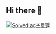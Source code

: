 ## Hi there 👋

<!--
**YunSuJeong/YunSuJeong** is a ✨ _special_ ✨ repository because its `README.md` (this file) appears on your GitHub profile.

Here are some ideas to get you started:

- 🔭 I’m currently working on ...
- 🌱 I’m currently learning ...
- 👯 I’m looking to collaborate on ...
- 🤔 I’m looking for help with ...
- 💬 Ask me about ...
- 📫 How to reach me: ...
- 😄 Pronouns: ...
- ⚡ Fun fact: ...
-->

<!-- [![Solved.ac프로필](http://mazassumnida.wtf/api/generate_badge?boj=jennisu)](https://solved.ac/jennisu) v.1.0 -->
[![Solved.ac프로필](http://mazassumnida.wtf/api/v2/generate_badge?boj=jennisu)](https://solved.ac/jennisu)
